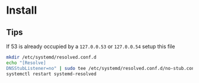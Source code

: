 # Install

## Tips 

If 53 is already occupied by a `127.0.0.53` or `127.0.0.54` setup this file

```bash
mkdir /etc/systemd/resolved.conf.d
echo "[Resolve]
DNSStubListener=no" | sudo tee /etc/systemd/resolved.conf.d/no-stub.conf
systemctl restart systemd-resolved
```
